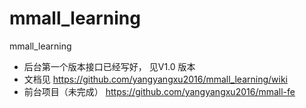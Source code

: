# mmall_learning
mmall_learning
- 后台第一个版本接口已经写好， 见V1.0 版本    
- 文档见    https://github.com/yangyangxu2016/mmall_learning/wiki
- 前台项目（未完成）  https://github.com/yangyangxu2016/mmall-fe


 
